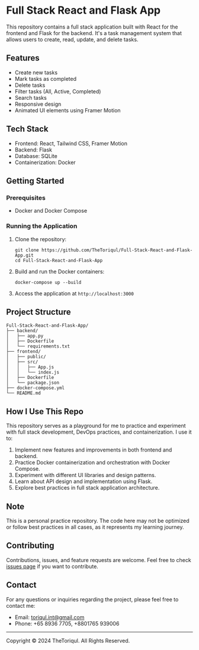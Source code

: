 # Full Stack React and Flask App

This repository contains a full stack application built with React for the frontend and Flask for the backend. It's a task management system that allows users to create, read, update, and delete tasks.

## Features

- Create new tasks
- Mark tasks as completed
- Delete tasks
- Filter tasks (All, Active, Completed)
- Search tasks
- Responsive design
- Animated UI elements using Framer Motion

## Tech Stack

- Frontend: React, Tailwind CSS, Framer Motion
- Backend: Flask
- Database: SQLite
- Containerization: Docker

## Getting Started

### Prerequisites

- Docker and Docker Compose

### Running the Application

1. Clone the repository:
   ```
   git clone https://github.com/TheToriqul/Full-Stack-React-and-Flask-App.git
   cd Full-Stack-React-and-Flask-App
   ```

2. Build and run the Docker containers:
   ```
   docker-compose up --build
   ```

3. Access the application at `http://localhost:3000`

## Project Structure

```
Full-Stack-React-and-Flask-App/
├── backend/
│   ├── app.py
│   ├── Dockerfile
│   └── requirements.txt
├── frontend/
│   ├── public/
│   ├── src/
│   │   ├── App.js
│   │   └── index.js
│   ├── Dockerfile
│   └── package.json
├── docker-compose.yml
└── README.md
```

## How I Use This Repo

This repository serves as a playground for me to practice and experiment with full stack development, DevOps practices, and containerization. I use it to:

1. Implement new features and improvements in both frontend and backend.
2. Practice Docker containerization and orchestration with Docker Compose.
3. Experiment with different UI libraries and design patterns.
4. Learn about API design and implementation using Flask.
5. Explore best practices in full stack application architecture.

## Note

This is a personal practice repository. The code here may not be optimized or follow best practices in all cases, as it represents my learning journey.

## Contributing

Contributions, issues, and feature requests are welcome. Feel free to check [issues page](https://github.com/TheToriqul/Full-Stack-React-and-Flask-App/issues) if you want to contribute.

## Contact

For any questions or inquiries regarding the project, please feel free to contact me:

- Email: toriqul.int@gmail.com
- Phone: +65 8936 7705, +8801765 939006

---

Copyright © 2024 TheToriqul. All Rights Reserved.